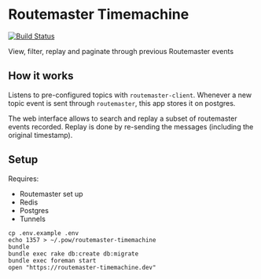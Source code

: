Routemaster Timemachine
=======================
[![Build Status](https://travis-ci.org/HouseTrip/routemaster-timemachine.svg?branch=master)](https://travis-ci.org/HouseTrip/routemaster-timemachine)

View, filter, replay and paginate through previous Routemaster events

## How it works

Listens to pre-configured topics with `routemaster-client`. Whenever a new topic event is sent through `routemaster`, this app stores it on postgres.

The web interface allows to search and replay a subset of routemaster events recorded. Replay is done by re-sending the messages (including the original timestamp).

## Setup

Requires:
- Routemaster set up
- Redis
- Postgres
- Tunnels

```
cp .env.example .env
echo 1357 > ~/.pow/routemaster-timemachine
bundle
bundle exec rake db:create db:migrate
bundle exec foreman start
open "https://routemaster-timemachine.dev"
```
